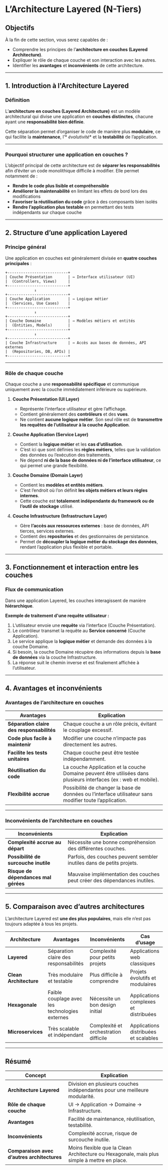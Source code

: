 # L’Architecture Layered (N-Tiers)

## Objectifs

À la fin de cette section, vous serez capables de :

- Comprendre les principes de l’**architecture en couches (Layered Architecture)**.
- Expliquer le rôle de chaque couche et son interaction avec les autres.
- Identifier les **avantages** et **inconvénients** de cette architecture.

---

## 1. Introduction à l'Architecture Layered

### **Définition**

L’**architecture en couches (Layered Architecture)** est un modèle architectural qui divise une application en **couches
distinctes**, chacune ayant une **responsabilité bien définie**.

Cette séparation permet d’organiser le code de manière plus **modulaire**, ce qui facilite la **maintenance**, l’*
*évolutivité** et la **testabilité** de l’application.

---

### **Pourquoi structurer une application en couches ?**

L’objectif principal de cette architecture est de **séparer les responsabilités** afin d’éviter un code monolithique
difficile à modifier. Elle permet notamment de :

- **Rendre le code plus lisible et compréhensible**
- **Améliorer la maintenabilité** en limitant les effets de bord lors des modifications
- **Favoriser la réutilisation du code** grâce à des composants bien isolés
- **Rendre l’application plus testable** en permettant des tests indépendants sur chaque couche

---

## 2. Structure d’une application Layered

### **Principe général**

Une application en couches est généralement divisée en **quatre couches principales** :

```plaintext
+---------------------------+
| Couche Présentation       | → Interface utilisateur (UI)
|  (Controllers, Views)     |
+---------------------------+
             ↓
+---------------------------+
| Couche Application        | → Logique métier
|  (Services, Use Cases)    |
+---------------------------+
             ↓
+---------------------------+
| Couche Domaine            | → Modèles métiers et entités
|  (Entities, Models)       |
+---------------------------+
             ↓
+---------------------------+
| Couche Infrastructure     | → Accès aux bases de données, API externes
|  (Repositories, DB, APIs) |
+---------------------------+
```

---

### **Rôle de chaque couche**

Chaque couche a une **responsabilité spécifique** et communique uniquement avec la couche immédiatement inférieure ou
supérieure.

1. **Couche Présentation (UI Layer)**
    - Représente l’interface utilisateur et gère l’affichage.
    - Contient généralement des **contrôleurs** et des **vues**.
    - Ne contient **aucune logique métier**. Son seul rôle est de **transmettre les requêtes de l’utilisateur à la
      couche Application**.

2. **Couche Application (Service Layer)**
    - Contient la **logique métier** et les **cas d’utilisation**.
    - C’est ici que sont définies les **règles métiers**, telles que la validation des données ou l’exécution des
      traitements.
    - Ne dépend **ni de la base de données ni de l’interface utilisateur**, ce qui permet une grande flexibilité.

3. **Couche Domaine (Domain Layer)**
    - Contient les **modèles et entités métiers**.
    - C’est l’endroit où l’on définit **les objets métiers et leurs règles internes**.
    - Cette couche est **totalement indépendante du framework ou de l’outil de stockage** utilisé.

4. **Couche Infrastructure (Infrastructure Layer)**
    - Gère **l’accès aux ressources externes** : base de données, API tierces, services externes.
    - Contient des **repositories** et des gestionnaires de persistance.
    - Permet de **découpler la logique métier du stockage des données**, rendant l’application plus flexible et
      portable.

---

## 3. Fonctionnement et interaction entre les couches

### **Flux de communication**

Dans une application Layered, les couches interagissent de manière **hiérarchique**.

**Exemple de traitement d'une requête utilisateur :**

1. L’utilisateur envoie une **requête** via l’interface (Couche Présentation).
2. Le contrôleur transmet la requête au **Service concerné** (Couche Application).
3. Le service applique la **logique métier** et demande des données à la couche Domaine.
4. Si besoin, la couche Domaine récupère des informations depuis la **base de données** via la couche Infrastructure.
5. La réponse suit le chemin inverse et est finalement affichée à l’utilisateur.

---

## 4. Avantages et inconvénients

### **Avantages de l’architecture en couches**

| Avantages                                 | Explication                                                                                                       |
|-------------------------------------------|-------------------------------------------------------------------------------------------------------------------|
| **Séparation claire des responsabilités** | Chaque couche a un rôle précis, évitant le couplage excessif.                                                     |
| **Code plus facile à maintenir**          | Modifier une couche n’impacte pas directement les autres.                                                         |
| **Facilite les tests unitaires**          | Chaque couche peut être testée indépendamment.                                                                    |
| **Réutilisation du code**                 | La couche Application et la couche Domaine peuvent être utilisées dans plusieurs interfaces (ex : web et mobile). |
| **Flexibilité accrue**                    | Possibilité de changer la base de données ou l’interface utilisateur sans modifier toute l’application.           |

---

### **Inconvénients de l’architecture en couches**

| Inconvénients                        | Explication                                                              |
|--------------------------------------|--------------------------------------------------------------------------|
| **Complexité accrue au départ**      | Nécessite une bonne compréhension des différentes couches.               |
| **Possibilité de surcouche inutile** | Parfois, des couches peuvent sembler inutiles dans de petits projets.    |
| **Risque de dépendances mal gérées** | Mauvaise implémentation des couches peut créer des dépendances inutiles. |

---

## 5. Comparaison avec d’autres architectures

L’architecture Layered est **une des plus populaires**, mais elle n’est pas toujours adaptée à tous les projets.

| Architecture           | Avantages                                      | Inconvénients                         | Cas d’usage                           |
|------------------------|------------------------------------------------|---------------------------------------|---------------------------------------|
| **Layered**            | Séparation claire des responsabilités          | Complexité pour petits projets        | Applications web classiques           |
| **Clean Architecture** | Très modulaire et testable                     | Plus difficile à comprendre           | Projets évolutifs et modulaires       |
| **Hexagonale**         | Faible couplage avec les technologies externes | Nécessite un bon design initial       | Applications complexes et distribuées |
| **Microservices**      | Très scalable et indépendant                   | Complexité et orchestration difficile | Applications distribuées et scalables |

---

## **Résumé**

| Concept                                     | Explication                                                                                 |
|---------------------------------------------|---------------------------------------------------------------------------------------------|
| **Architecture Layered**                    | Division en plusieurs couches indépendantes pour une meilleure modularité.                  |
| **Rôle de chaque couche**                   | UI → Application → Domaine → Infrastructure.                                                |
| **Avantages**                               | Facilité de maintenance, réutilisation, testabilité.                                        |
| **Inconvénients**                           | Complexité accrue, risque de surcouche inutile.                                             |
| **Comparaison avec d’autres architectures** | Moins flexible que la Clean Architecture ou Hexagonale, mais plus simple à mettre en place. |
